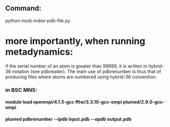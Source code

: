 ## Command:
python modi-index-pdb-file.py

# more importantly, when running metadynamics:

if the serial number of an atom is greater than 99999, it is written in hybrid-36 notation (see pdbreader).
The main use of pdbrenumber is thus that of producing files where atoms are numbered using hybrid-36 convention.

### in BSC MN5:
#### module load openmpi/4.1.5-gcc fftw/3.3.10-gcc-ompi plumed/2.9.0-gcc-ompi
#### plumed pdbrenumber --ipdb input.pdb --opdb output.pdb
